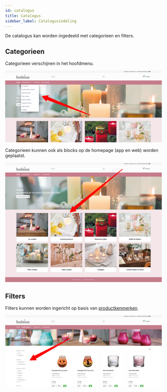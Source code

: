 ```yaml
---
id: catalogus
title: Catalogus
sidebar_label: Catalogusindeling
---
```


De catalogus kan worden ingedeeld met categorieen en filters.

## Categorieen
Categorieen verschijnen in het hoofdmenu.

![categorie](assets/categories.png)

Categorieen kunnen ook als blocks op de homepage (app en web) worden geplaatst.

![homeblocks](assets/homeblocks.png)

## Filters
Filters kunnen worden ingericht op basis van [productkenmerken](erpdata#product.facets).

![filter](assets/filters.png)